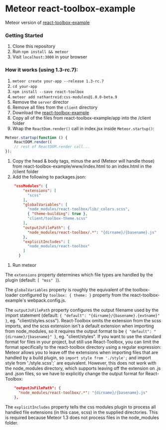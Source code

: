 # Meteor react-toolbox-example

Meteor version of [react-toolbox-example](https://github.com/react-toolbox/react-toolbox-example)

### Getting Started
1. Clone this repository
1. Run `npm install && meteor`
1. Visit `localhost:3000` in your browser

### How it works (using 1.3-rc.7):
1. `meteor create your-app --release 1.3-rc.7`
1. `cd your-app`
1. `npm install --save react-toolbox`
1. `meteor add nathantreid:css-modules@1.0.0-beta.9`
1. Remove the `server` director
1. Remove all files from the `client` directory
1. Download the [react-toolbox-example](https://github.com/react-toolbox/react-toolbox-example) 
1. Copy all of the files from react-toolbox-example/app into the /client folder
1. Wrap the `ReactDom.render()` call in index.jsx inside `Meteor.startup()`:
``` js
Meteor.startup(function () {
    ReactDOM.render((
    // rest of ReactDOM.render call...
});
```

1. Copy the head & body tags, minus the <link rel="stylesheet" href="react-toolbox.css"> and <script src="react-toolbox.js"></script> (Meteor will handle those) from react-toolbox-example/www/index.html to an index.html in the /client folder
1. Add the following to packages.json:
``` json
    "cssModules": {
        "extensions": [
          "scss"
        ],
        "globalVariables": [
          "node_modules/react-toolbox/lib/_colors.scss",
          { "theme-building": true },
          "client/toolbox-theme.scss"
        ],
        "outputJsFilePath": {
          "node_modules/react-toolbox/.*": "{dirname}/{basename}.js"
        },
        "explicitIncludes": [
          "node_modules/react-toolbox"
        ]
      }
```
1. Run meteor

The `extensions` property determines which file types are handled by the plugin (default: `[ "mss" ]`).

The `globalVariables` property is roughly the equivalent of the toolbox-loader configured by `toolbox: { theme: }` property from the react-toolbox-example's webpack.config.js.

The `outputJsFilePath` property configures the output filename used by the import statement (default: `{ "default": "{dirname}/{basename}.{extname}" }`, eg. "client/styles.scss"). React-Toolbox omits the extension from the scss imports, and the scss extension isn't a default extension when importing from node_modules, so it requires the output format to be `{ "default": "{dirname}/{basename}" }`, eg. "client/styles". If you want to use the standard format for files in your project, but still use React-Toolbox, you can limit the format specifically to the react-toolbox directory using a regular expression: 
Meteor allows you to leave off the extensions when importing files that are handled by a build plugin, so `import style from './style';` and import style from './style.scss';` are equivalent.
However, this does not work with the node_modules directory, which supports leaving off the extension on .js and .json files, so we have to explicitly change the output format for React-Toolbox:
``` json
    "outputJsFilePath": {
      "node_modules/react-toolbox/.*": "{dirname}/{basename}.js"
    },
```    

The `explicitIncludes` property tells the css modules plugin to process all handled file extensions (in this case, scss) in the supplied directories. This is required because Meteor 1.3 does not process files in the node_modules folder.
